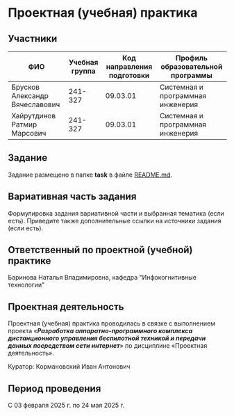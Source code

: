 # Проектная (учебная) практика

## Участники

| ФИО | Учебная группа | Код направления подготовки | Профиль образовательной программы |
|-|-|-|-|
| Брусков Александр Вячеславович | 241-327 | 09.03.01 | Системная и программная инженерия |
| Хайрутдинов Ратмир Марсович | 241-327 | 09.03.01 | Системная и программная инженерия |

## Задание

Задание размещено в папке **task** в файле [README.md](task/README.md).

## Вариативная часть задания

Формулировка задания вариативной части и выбранная тематика (если есть). Приведите также дополнительные ссылки на источники задания (если есть).

## Ответственный по проектной (учебной) практике

Баринова Наталья Владимировна, кафедра "Инфокогнитивные технологии"

## Проектная деятельность

Проектная (учебная) практика проводилась в связке с выполнением проекта «***Разработка аппаратно-программного комплекса дистанционного управления беспилотной техникой и передачи данных посредством сети интернет***» по дисциплине «Проектная деятельность».

Куратор: Кормановский Иван Антонович

## Период проведения

С 03 февраля 2025 г. по 24 мая 2025 г.
